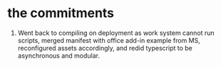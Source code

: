 # the commitments
1. Went back to compiling on deployment as work system cannot run scripts, merged manifest with office add-in example from MS, reconfigured assets accordingly, and redid typescript to be asynchronous and modular. 